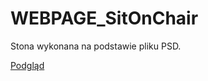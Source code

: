 # WEBPAGE_SitOnChair

Stona wykonana na podstawie pliku PSD.

[Podgląd](http://gawrychowski.pl/str02/index.html)
